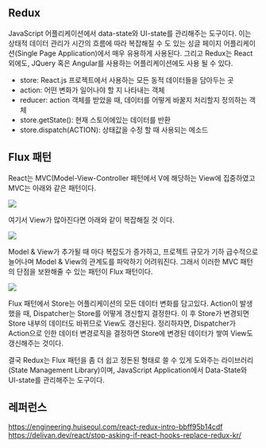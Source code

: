 ## Redux
JavaScript 어플리케이션에서 data-state와 UI-state를 관리해주는 도구이다. 이는 상태적 데이터 관리가 시간의 흐름에 따라 복잡해질 수 도 있는 싱글 페이지 어플리케이션(Single Page Application)에서 매우 유용하게 사용된다. 그리고 Redux는 React 외에도, JQuery 혹은 Angular를 사용하는 어플리케이션에도 사용 될 수 있다.

<ul>
  <li>store: React.js 프로젝트에서 사용하는 모든 동적 데이터들을 담아두는 곳</li>
  <li>action: 어떤 변화가 일어나야 할 지 나타내는 객체</li>
  <li>reducer: action 객체를 받았을 때, 데이터를 어떻게 바꿀지 처리할지 정의하는 객체</li>
  <li>store.getState():  현재 스토어에있는 데이터를 반환</li>
  <li>store.dispatch(ACTION): 상태값을 수정 할 때 사용되는 메소드</li>
</ul>

## Flux 패턴

React는 MVC(Model-View-Controller 패턴에서 V에 해당하는 View에 집중하였고 MVC는 아래와 같은 패턴이다.

<img src="https://user-images.githubusercontent.com/47962660/68994835-ac93ba00-08ca-11ea-8425-527586585ba1.png"/>

여기서 View가 많아진다면 아래와 같이 복잡해질 것 이다.

<img src="https://user-images.githubusercontent.com/47962660/68994867-ee246500-08ca-11ea-9904-4adb3719770c.png"/>

Model & View가 추가될 때 마다 복잡도가 증가하고, 프로젝트 규모가 기하 급수적으로 늘어나며 Model & View의 관계도를 파악하기 어려워진다.
그래서 이러한 MVC 패턴의 단점을 보완해줄 수 있는 패턴이 Flux 패턴이다.

<img src="https://user-images.githubusercontent.com/47962660/68994891-317ed380-08cb-11ea-909c-c47283744698.png"/>

Flux 패턴에서 Store는 어플리케이션의 모든 데이터 변화를 담고있다. Action이 발생했을 때, Dispatcher는 Store를 어떻게 갱신할지 결정한다. 이 후 Store가 변경되면 Store 내부의 데이터도 바뀌므로 View도 갱신된다. 정리하자면, Dispatcher가 Action으로 인한 데이터 변경로직을 결정하면 Store에 변경된 데이터가 쌓여 View도 갱신해주는 것이다.

결국 Redux는 Flux 패턴을 좀 더 쉽고 정돈된 형태로 쓸 수 있게 도와주는 라이브러리(State Management Library)이며, JavaScript Application에서 Data-State와 UI-state를 관리해주는 도구이다.

## 레퍼런스
https://engineering.huiseoul.com/react-redux-intro-bbff95b14cdf<br>
https://delivan.dev/react/stop-asking-if-react-hooks-replace-redux-kr/
